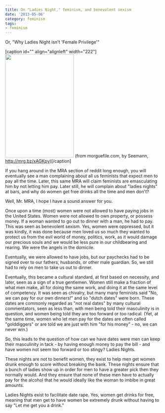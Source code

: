 ```yaml
---
title: On "Ladies Night," feminism, and benevolent sexism
date: '2013-05-06'
category: feminism
tags:
- feminism
---
```


Or, "Why Ladies Night isn't 'Female Privilege'"

[caption id="" align="alignleft" width="222"]<img src="http://mrg.bz/pDUAt1" alt="" width="222" height="335" /> (from morguefile.com, by Seemann, http://mrg.bz/xAGKpy)[/caption]

If you hang around in the MRA section of reddit long enough, you will eventually see a man complaining about all us feminists that expect men to pay all the time. Later, this same MRA will claim feminists are emasculating him by not letting him pay. Later still, he will complain about "ladies nights" at bars, and why do women get free drinks all the time and men don't?

Well, Mr. MRA, I hope I have a sound answer for you.

<!--more-->

Once upon a time (most) women were not allowed to have paying jobs in the United States. Women were not allowed to own property, or possess money. If a woman wanted to go out to dinner with a man, he had to pay. This was seen as benevolent sexism. Yes, women were oppressed, but it was kindly, it was done because men loved us so much they wanted to protect us from the evil world of money, politics, work, as it would damage our precious souls and we would be less pure in our childbearing and rearing. We were the angels in the domicile.

Eventually, we were allowed to have jobs, but our paychecks had to be signed over to our fathers, husbands, or other male guardian. So, we still had to rely on men to take us out to dinner.

Eventually, this became a cultural standard, at first based on necessity, and later, seen as a sign of a true gentlemen. Women still make a fraction of what men make, all for doing the same work, and doing it at the same level of competency. It was seen as chivalry, but many many feminists said "No, we can pay for our own dinners!" and so "dutch dates" were born. These dates are commonly regarded as "not real dates" by many cultural commentators, seen as less than, with men being told their masculinity is in question, and women being told they are too forward or too radical. (Yet, at the same time, women who let men pay for the dates are often called "golddiggers" or are told we are just with him "for his money" - no, we can never win.)

So, this leads to the question of how can we have dates were men can keep their masculinity in tack - by having enough money to pay the bill - and have women not seem too forward or too stingy? Ladies Nights.

These nights are not to benefit women, they exist to help men get women drunk enough to score without breaking the bank. These nights ensure that a bunch of ladies show up in order for men to have a greater pick then they normally would. And they ensure that none of these men have to actually pay for the alcohol that he would ideally like the woman to imbibe in great amounts.

Ladies Nights exist to facilitate date rape. Yes, women get drinks for free, meaning that men get to have women be extremely drunk without having to say "Let me get you a drink."
